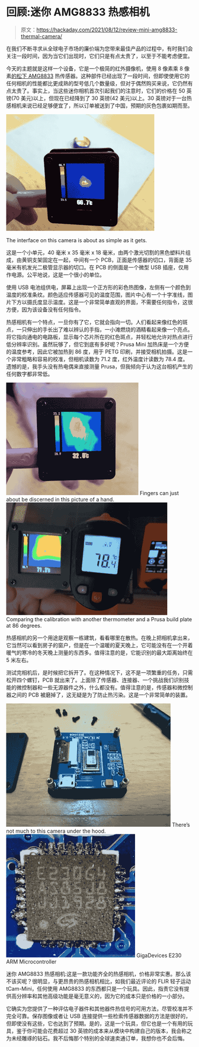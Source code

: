 # 回顾:迷你 AMG8833 热感相机

> 原文：<https://hackaday.com/2021/08/12/review-mini-amg8833-thermal-camera/>

在我们不断寻求从全球电子市场的廉价端为您带来最佳产品的过程中，有时我们会关注一段时间，因为当它们出现时，它们只是有点太贵了，以至于不能考虑便宜。

今天的主题就是这样一个设备，它是一个极简的红外摄像机，使用 8 像素乘 8 像素[的松下 AMG8833](https://industry.panasonic.eu/components/sensors/industrial-sensors/grid-eye/amg88xx-high-performance-type/amg8833-amg8833) 热传感器。这种部件已经出现了一段时间，但即使使用它的任何相机的性能都比更成熟的型号低几个数量级，但对于偶然购买来说，它仍然有点太贵了。事实上，当这些迷你相机首次引起我们的注意时，它们的价格在 50 英镑(70 美元)以上，但现在已经降到了 30 英镑(42 美元)以上。30 英镑对于一台热感相机来说已经足够便宜了，所以订单被送到了中国，预期的灰色包裹如期而至。

[![The interface on this camera is about as simple as it gets.](img/d3434187d519641a9b90bc9fe427b111.png)](https://hackaday.com/wp-content/uploads/2021/07/AMG8833-flame.jpg)

The interface on this camera is about as simple as it gets.

这是一个小单元，40 毫米 x 35 毫米 x 18 毫米，由两个激光切割的黑色塑料片组成，由黄铜支架固定在一起，中间有一个 PCB，正面是传感器的切口，背面是 35 毫米有机发光二极管显示器的切口。在 PCB 的侧面是一个微型 USB 插座，仅用作电源。公平地说，这是一个很小的单位。

使用 USB 电池组供电，屏幕上出现一个正方形的彩色热图像，左侧有一个颜色到温度的校准条纹。颜色适应传感器可见的温度范围，图片中心有一个十字准线，图片下方以摄氏度显示温度。这是一个非常简单直观的界面，不需要任何指令，这很方便，因为该设备没有任何指令。

热感相机有一个特点，一旦你有了它，它就会指向一切。人们看起来像红色的斑点，一只伸出的手长出了难以辨认的手指，一小滩燃烧的酒精看起来像一个亮点。将它指向通电的电路板，显示每个芯片所在的红色斑点，并轻松地允许对热点进行低分辨率识别。虽然玩够了，但它到底有多好呢？Prusa Mini 加热床是一个方便的温度参考，因此它被加热到 86 度，用于 PETG 印刷，并接受相机拍摄。这是一个非常粗略和容易的校准，但相机读数为 71.2 度，红外温度计读数为 78.4 度。遗憾的是，我手头没有热电偶来直接测量 Prusa，但我倾向于认为这台相机产生的任何数字都非常低。

 [![Fingers can just about be discerned in this picture of a hand.](img/3274727f4cf3920f56cd752ac9e4af30.png "btr")](https://hackaday.com/2021/08/12/review-mini-amg8833-thermal-camera/btr-7/) Fingers can just about be discerned in this picture of a hand. [![Comparing the calibration with another thermometer and a Prusa build plate at 86 degrees.](img/51d49385c0e63c57047ecaafe4603c76.png "btrhdr")](https://hackaday.com/2021/08/12/review-mini-amg8833-thermal-camera/btrhdr/) Comparing the calibration with another thermometer and a Prusa build plate at 86 degrees.

热感相机的另一个用途是观察一栋建筑，看看哪里在散热。在晚上把相机拿出来，它当然可以看到房子的窗户，但是在一个温暖的夏天晚上，它可能没有在一个开着暖气的寒冷的冬天晚上测量的东西多。值得注意的是，它能识别的最大距离始终在 5 米左右。

测试完相机后，是时候把它拆开了。在这种情况下，这不是一项繁重的任务，只需松开四个螺钉，PCB 就出来了。上面除了传感器、连接器、一个挑战我们识别技能的微控制器和一些无源器件之外，什么都没有。值得注意的是，传感器和微控制器之间的 PCB 被磨掉了，这无疑是为了防止热污染。这是一个非常简单的装置。

 [![There's not much to this camera under the hood.](img/417199a2f253bc70404acdc9a9fdb826.png "btr")](https://hackaday.com/2021/08/12/review-mini-amg8833-thermal-camera/btr-8/) There’s not much to this camera under the hood. [![GigaDevices E230 ARM Microcontroller](img/f420d9a261d0bb6960eb69fc8ec29fa0.png "btrhdr")](https://hackaday.com/2021/08/12/review-mini-amg8833-thermal-camera/btrhdr-2/) GigaDevices E230 ARM Microcontroller

迷你 AMG8833 热感相机:这是一款功能齐全的热感相机，价格非常实惠。那么该不该买呢？很明显，与更昂贵的热感相机相比，如我们最近评论的 FLIR 轻子运动 tCam-Mini，任何使用 AMG8833 的东西都只是一个玩具。因此，指责它没有提供高分辨率和其他高级功能是毫无意义的，因为它的成本只是价格的一小部分。

它确实为您提供了一种评估电子器件和其他器件热信号的可用方法，尽管校准并不完全可靠。保存图像或者让 USB 连接提供一些检索传感器数据的方法是很好的，但即使没有这些，它也达到了预期。是的，这是一个玩具，但它也是一个有用的玩具，鉴于你可能会花费超过 30 英镑的成本来从模块中构建自己的版本，我会称之为未经雕琢的钻石。我不后悔那个特别的全球速卖通订单，我想你也不会后悔。